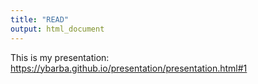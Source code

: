 ```yaml
---
title: "READ"
output: html_document
---
```

This is my presentation: https://ybarba.github.io/presentation/presentation.html#1 